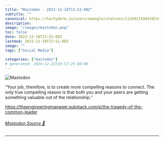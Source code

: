 ```yaml
---
title: "Mastodon - 2023-12-18T13:51:08Z"
subtitle: ""
canonical: https://hachyderm.io/users/mweagle/statuses/111601743843911836
description:
image: "/images/mastodon.png"
toc: false
date: 2023-12-18T13:51:08Z
lastmod: 2023-12-18T13:51:08Z
image: ""
tags: ["Social Media"]

categories: ["mastodon"]
# generated: 2024-12-22T19:57:25-08:00
---
```

![Mastodon](/images/mastodon.png)

<p>“Your job, therefore, is to create more compelling reasons to connect. The only true compelling reason is that both you and your peers are getting something valuable out of the relationship.”</p><p><a href="https://theengineeringmanager.substack.com/p/the-tragedy-of-the-common-leader" target="_blank" rel="nofollow noopener noreferrer" translate="no"><span class="invisible">https://</span><span class="ellipsis">theengineeringmanager.substack</span><span class="invisible">.com/p/the-tragedy-of-the-common-leader</span></a></p>


###### [Mastodon Source 🐘](https://hachyderm.io/@mweagle/111601743843911836)

___

